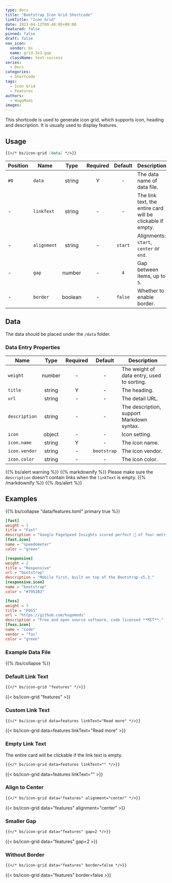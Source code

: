 ```yaml
---
type: docs
title: "Bootstrap Icon Grid Shortcode"
linkTitle: "Icon Grid"
date: 2023-04-12T09:48:05+08:00
featured: false
pinned: false
draft: false
nav_icon:
  vendor: bs
  name: grid-3x3-gap
  className: text-success
series:
  - Docs
categories:
  - Shortcode
tags:
  - Icon Grid
  - Features
authors:
  - HugoMods
images:
---
```


This shortcode is used to generate icon grid, which supports icon, heading and description. It is usually used to display features.

<!--more-->

## Usage

```markdown
{{</* bs/icon-grid [data] */>}}
```

| Position | Name       |  Type  | Required | Default | Description                                                |
| -------- | ---------- | :----: | :------: | :-----: | ---------------------------------------------------------- |
| `#0`     | `data`     | string |    Y     |    -    | The data name of data file.                                |
| -        | `linkText` | string |    -     |    -    | The link text, the entire card will be clickable if empty. |
| -        | `alignment` | string |    -    | `start` | Alignments: `start`, `center` or `end`.                    |
| -        | `gap`      | number |    -     |   `4`   | Gap between items, up to `5`.                              |
| -        | `border`   | boolean |    -    | `false` | Whether to enable border.                                  |

## Data

The data should be placed under the `/data` folder.

### Data Entry Properties

| Name          |  Type  | Required |   Default   | Description                                |
| ------------- | :----: | :------: | :---------: | ------------------------------------------ |
| `weight`      | number |    -     |      -      | The weight of data entry, used to sorting. |
| `title`       | string |    Y     |      -      | The heading.                               |
| `url`         | string |    -     |      -      | The detail URL.                            |
| `description` | string |    -     |      -      | The description, support Markdown syntax.  |
| `icon`        | object |    -     |      -      | Icon setting.                              |
| `icon.name`   | string |    Y     |      -      | The icon name.                             |
| `icon.vendor` | string |    -     | `bootstrap` | The icon vendor.                           |
| `icon.color`  | string |    -     |      -      | The icon color.                            |

{{% bs/alert warning %}}
{{% markdownify %}}
Please make sure the `description` doesn't contain links when the `linkText` is empty.
{{% /markdownify %}}
{{% /bs/alert %}}

## Examples

{{% bs/collapse "data/features.toml" primary true %}}

```toml
[fast]
weight = 1
title = "Fast"
description = "Google PageSpeed Insights scored perfect 💯 of four metrics on mobile and desktop."
[fast.icon]
name = "speedometer"
color = "green"

[responsive]
weight = 2
title = "Responsive"
url = "bootstrap"
description = "Mobile first, built on top of the Bootstrap v5.3."
[responsive.icon]
name = "bootstrap"
color = "#7952B3"

[foss]
weight = 3
title = "FOSS"
url = "https://github.com/hugomods"
description = "Free and open source software, code licensed **MIT**."
[foss.icon]
name = "code"
vendor = "fas"
color = "green"
```

### Example Data File

{{% /bs/collapse %}}

### Default Link Text

```markdown
{{</* bs/icon-grid "features" */>}}
```

{{< bs/icon-grid "features" >}}

### Custom Link Text

```markdown
{{</* bs/icon-grid data=features linkText="Read more" */>}}
```

{{< bs/icon-grid data=features linkText="Read more" >}}

### Empty Link Text

The entire card will be clickable if the link text is empty.

```markdown
{{</* bs/icon-grid data=features linkText="" */>}}
```

{{< bs/icon-grid data=features linkText="" >}}

### Align to Center

```markdown
{{</* bs/icon-grid data="features" alignment="center" */>}}
```

{{< bs/icon-grid data="features" alignment="center" >}}

### Smaller Gap

```markdown
{{</* bs/icon-grid data="features" gap=2 */>}}
```

{{< bs/icon-grid data="features" gap=2 >}}

### Without Border

```markdown
{{</* bs/icon-grid data="features" border=false */>}}
```

{{< bs/icon-grid data="features" border=false >}}

